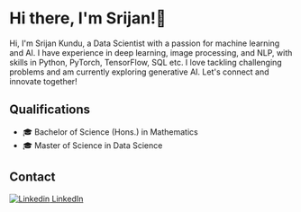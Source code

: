 # Hi there,  I'm Srijan!👋

<!--
**Sr1janKundu/Sr1janKundu** is a ✨ _special_ ✨ repository because its `README.md` (this file) appears on your GitHub profile.

Here are some ideas to get you started:

- 🔭 I’m currently working on ...
- 🌱 I’m currently learning ...
- 👯 I’m looking to collaborate on ...
- 🤔 I’m looking for help with ...
- 💬 Ask me about ...
- 📫 How to reach me: ...
- 😄 Pronouns: ...
- ⚡ Fun fact: ...
-->

Hi, I'm Srijan Kundu, a Data Scientist with a passion for machine learning and AI. I have experience in deep learning, image processing, and NLP, with skills in Python, PyTorch, TensorFlow, SQL etc. I love tackling challenging problems and am currently exploring generative AI. Let's connect and innovate together!

## Qualifications
- 🎓 Bachelor of Science (Hons.) in Mathematics
- 🎓 Master of Science in Data Science 

## Contact
[![Linkedin](https://i.sstatic.net/gVE0j.png) LinkedIn](https://www.linkedin.com/in/srijan-kundu/)

<!--
![Profile Picture](https://github.com/Sr1janKundu) <!-- Replace with actual image link -->
<!--
**Location:** Kolkata, India  
**Email:** srijan.kundu7@gmail.com  
**Phone:** +91 9831800517  
**GitHub:** [Sr1janKundu](https://github.com/Sr1janKundu)  
**LinkedIn:** [Srijan Kundu](https://www.linkedin.com/in/srijan-kundu/)  

## Education

### Master of Science (M.Sc.) in Data Science
**St. Xavier’s College (Autonomous), Kolkata – University of Calcutta**  
*2022 – 2024*  
**CGPA:** 7.03

**Relevant Coursework:**  
- Probability and Distributions
- Data Structures and Algorithms
- Linear Algebra
- Statistical Inference
- Multivariate Analysis
- Big Data Analytics
- Predictive Analytics
- Discrete Mathematics and Optimization Techniques
- Machine Learning
- Time Series Analysis
- Bayesian Inference and Data Ethics
- Deep Learning
- Artificial Intelligence

**Tools:** R, Python, SQL, LaTeX

### Bachelor of Science (B.Sc. Hons.) in Mathematics [Minor in Statistics, Computer Science]
**St. Xavier’s College (Autonomous), Kolkata – University of Calcutta**  
*2019 – 2022*  
**CGPA:** 7.5

**Relevant Coursework:**  
- Real Analysis
- Linear Algebra
- Advanced Algebra
- Complex Analysis
- Differential Equations
- Multivariate Calculus
- Vector Calculus
- Ring Theory
- Linear Programming
- Numerical Analysis
- Game Theory
- Optimization Techniques
- Probability & Statistics

**Tools:** C, R

### Senior Secondary (XII), WBCHSE
*2017 – 2019*  
**Papers:** Mathematics, Statistics, Physics, Chemistry  
**Score:** 91%

### Secondary (X), WBBSE
*2017*  
**Score:** 91%

## Experience

### Student Intern
**IDEAS Technology Innovation Hub, ISI Kolkata**  
*Mar 2024 – June 2024*  

- Incorporated generalized development of knowledge graphs from tabular data and visualization for an integrated Streamlit web application platform using PyVis.
- Implemented automated web-scraping solutions utilizing Selenium and managed database with DuckDB.

## Technical Projects

### [Metastatic Tissue Classification and Nucleus Segmentation on Histopathology Image Data](https://github.com/Sr1janKundu/Metastatic-Tissue-Classification-and-Nucleus-Segmentation-on-Histopathology-Image-Data)
**Post-Graduation Dissertation**  
*Jan 2024 – Apr 2024*  
**Tools:** Python, PyTorch  

- Implemented classification models such as ResNet and DensNet for cancerous tissue detection.
- Developed semantic segmentation models such as U-Net and its variants for nucleus segmentation on H&E-stained whole slide images.

### [Endoscopic Bleeding Detection with Computer Vision](https://github.com/Sr1janKundu/Endoscopic_Bleeding_Detection_with_Computer_Vision)
*Dec 2023*  
**Tools:** Python  

- Worked on implementation of CNN-based bleeding detection, annotation, and segmentation models on real-world medical image data from GI tract wireless capsule endoscopy.

### [Duplicate Question-pair Detection](https://github.com/Sr1janKundu/Quora-Duplicate-Question-Detection-SNN-LSTM.git)
*Dec 2023*  
**Tools:** Python  

- Explored the realm of Siamese Neural Networks with Long Short-Term Memory (LSTM) units using Manhattan Distance.
- Identified identical question pairs from the Quora Dataset and achieved an accuracy of 82.77%.

### [Store Demand Forecast - Time Series Analysis](https://github.com/Sr1janKundu/Store_Item_Demand_Forecast_Project_Time_Series)
*Aug 2023 – Sept 2023*  
**Tools:** Python  

- Conducted in-depth exploratory data analysis (EDA), time series modeling, and rigorous regression analysis on a substantial dataset spanning five years.
- Employed forecasting models to accurately predict three months of sales for 50 distinct items across 10 different stores.

### [Star-Quasar-Galaxy Classification](https://github.com/Sruba2512/Star-Quasar-Galaxy_Classification)
*July 2023 – Sept 2023*  
**Tools:** Python  

- Developed and compared different Machine Learning models to classify various celestial objects with the best model achieving an accuracy of 97.9%.
- Deployed GPU-accelerated algorithms to train and test various classification models.

## Skills and Research Interests

**Technical Skills:**
- Statistical Data Analysis
- Predictive Modeling
- Machine Learning
- Deep Learning
- Time Series Forecasting
- Natural Language Processing
- Cloud Computing
- Data Management
- Data Visualization

**Tools:**
- Python, PyTorch, TensorFlow, R, SQL Server Management Studio, Power BI, Streamlit, LaTeX, MS Excel, MS PowerPoint, AWS

**Soft Skills:**
- Effective Communication
- Strategic Planning
- Team Leadership
- Deadline Management
- Excellent Interpersonal Skills
- Outreach and Professionalism

**Research Interests:**
- Machine Learning
- Deep Learning
- Generative AI
- Neural Networks
- Pattern Recognition and Classification
- Image Processing
- Object Identification
- Natural Language Processing
- Large Language Models
- Time Series Forecasting

## Positions of Responsibility

- Co-led the first online annual departmental fest: Anlytica 2021, Department of Mathematics, SXCCal (2021)
- NSS Volunteer (2019 – 2022)
- Member, SXCCal Science Association (2019 – 2024)

## Contact

Feel free to reach out via email at srijan.kundu7@gmail.com or connect with me on [LinkedIn](https://www.linkedin.com/in/srijan-kundu/).
